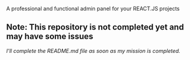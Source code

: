 A professional and functional admin panel for your REACT.JS projects

## Note: This repository is not completed yet and may have some issues

*I'll complete the README.md file as soon as my mission is completed.*
